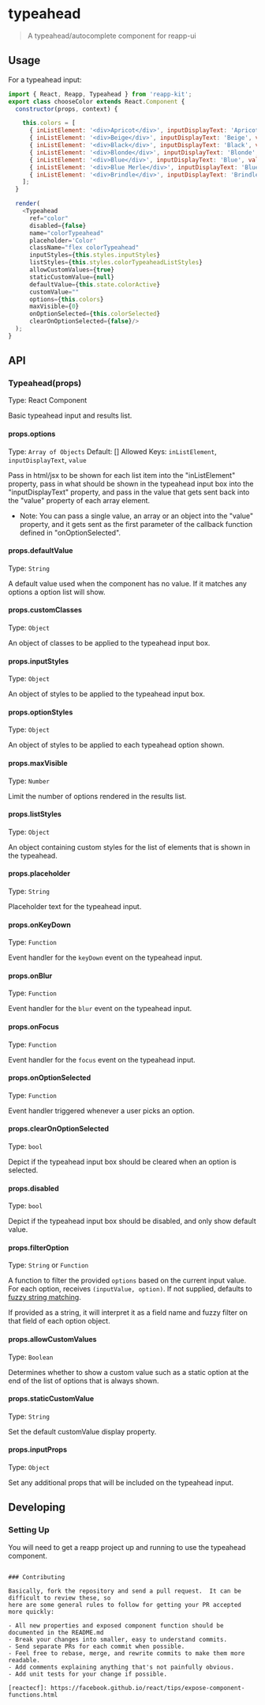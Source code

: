 # typeahead

> A typeahead/autocomplete component for reapp-ui

## Usage

For a typeahead input:

```javascript
import { React, Reapp, Typeahead } from 'reapp-kit';
export class chooseColor extends React.Component {
  constructor(props, context) {

    this.colors = [
      { inListElement: '<div>Apricot</div>', inputDisplayText: 'Apricot', value: 0 },
      { inListElement: '<div>Beige</div>', inputDisplayText: 'Beige', value: 1 },
      { inListElement: '<div>Black</div>', inputDisplayText: 'Black', value: 2 },
      { inListElement: '<div>Blonde</div>', inputDisplayText: 'Blonde', value: 3 },
      { inListElement: '<div>Blue</div>', inputDisplayText: 'Blue', value: 4 },
      { inListElement: '<div>Blue Merle</div>', inputDisplayText: 'Blue Merle', value: 5 },
      { inListElement: '<div>Brindle</div>', inputDisplayText: 'Brindle', value: 6 }
    ];
  }

  render(
    <Typeahead
      ref="color"
      disabled={false}
      name="colorTypeahead"
      placeholder='Color'
      className="flex colorTypeahead"
      inputStyles={this.styles.inputStyles}
      listStyles={this.styles.colorTypeaheadListStyles}
      allowCustomValues={true}
      staticCustomValue={null}
      defaultValue={this.state.colorActive}
      customValue=""
      options={this.colors}
      maxVisible={0}
      onOptionSelected={this.colorSelected}
      clearOnOptionSelected={false}/>
  );
}
```

## API

### Typeahead(props)

Type: React Component

Basic typeahead input and results list.

#### props.options

Type: `Array of Objects`
Default: []
Allowed Keys: `inListElement`, `inputDisplayText`, `value`

Pass in html/jsx to be shown for each list item into the "inListElement" property, pass in what should be shown in the typeahead input box into the "inputDisplayText" property, and pass in the value that gets sent back into the "value" property of each array element.
* Note: You can pass a single value, an array or an object into the "value" property, and it gets sent as the first parameter of the callback function defined in "onOptionSelected".

#### props.defaultValue

Type: `String`

A default value used when the component has no value. If it matches any options a option list will show.

#### props.customClasses

Type: `Object`

An object of classes to be applied to the typeahead input box.

#### props.inputStyles

Type: `Object`

An object of styles to be applied to the typeahead input box.

#### props.optionStyles

Type: `Object`

An object of styles to be applied to each typeahead option shown.

#### props.maxVisible

Type: `Number`

Limit the number of options rendered in the results list.

#### props.listStyles

Type: `Object`

An object containing custom styles for the list of elements that is shown in the typeahead.

#### props.placeholder

Type: `String`

Placeholder text for the typeahead input.

#### props.onKeyDown

Type: `Function`

Event handler for the `keyDown` event on the typeahead input.

#### props.onBlur

Type: `Function`

Event handler for the `blur` event on the typeahead input.

#### props.onFocus

Type: `Function`

Event handler for the `focus` event on the typeahead input.

#### props.onOptionSelected

Type: `Function`

Event handler triggered whenever a user picks an option.

#### props.clearOnOptionSelected

Type: `bool`

Depict if the typeahead input box should be cleared when an option is selected.

#### props.disabled

Type: `bool`

Depict if the typeahead input box should be disabled, and only show default value.

#### props.filterOption

Type: `String` or `Function`

A function to filter the provided `options` based on the current input value. For each option, receives `(inputValue, option)`. If not supplied, defaults to [fuzzy string matching](https://github.com/mattyork/fuzzy).

If provided as a string, it will interpret it as a field name and fuzzy filter on that field of each option object.

#### props.allowCustomValues

Type: `Boolean`

Determines whether to show a custom value such as a static option at the end of the list of options that is always shown.

#### props.staticCustomValue

Type: `String`

Set the default customValue display property.

#### props.inputProps

Type: `Object`

Set any additional props that will be included on the typeahead input.

## Developing

### Setting Up

You will need to get a reapp project up and running to use the typeahead component.

```

### Contributing

Basically, fork the repository and send a pull request.  It can be difficult to review these, so
here are some general rules to follow for getting your PR accepted more quickly:

- All new properties and exposed component function should be documented in the README.md
- Break your changes into smaller, easy to understand commits.
- Send separate PRs for each commit when possible.
- Feel free to rebase, merge, and rewrite commits to make them more readable.
- Add comments explaining anything that's not painfully obvious.
- Add unit tests for your change if possible.

[reactecf]: https://facebook.github.io/react/tips/expose-component-functions.html
